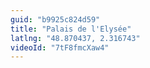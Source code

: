 ```yaml
---
guid: "b9925c824d59"
title: "Palais de l'Elysée"
latlng: "48.870437, 2.316743"
videoId: "7tF8fmcXaw4" 
---
```

